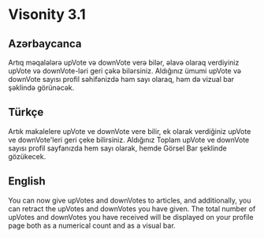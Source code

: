 # Visonity 3.1


## Azərbaycanca
Artıq məqalələrə upVote və downVote verə bilər, əlavə olaraq verdiyiniz upVote və downVote-ləri geri çəkə bilərsiniz. Aldığınız ümumi upVote və downVote sayısı profil səhifənizdə həm sayı olaraq, həm də vizual bar şəklində görünəcək.

## Türkçe
Artık makalelere upVote ve downVote vere bilir, ek olarak verdiğiniz upVote ve downVote'leri geri çeke bilirsiniz. Aldığınız Toplam upVote ve downVote sayısı profil sayfanızda hem sayı olarak, hemde Görsel Bar şeklinde gözükecek.  

## English
You can now give upVotes and downVotes to articles, and additionally, you can retract the upVotes and downVotes you have given. The total number of upVotes and downVotes you have received will be displayed on your profile page both as a numerical count and as a visual bar.